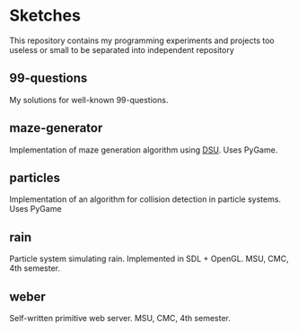 Sketches
========

This repository contains my programming experiments and projects too useless or small to be separated into independent repository


99-questions
------------

My solutions for well-known 99-questions.


maze-generator
--------------

Implementation of maze generation algorithm using [DSU](http://en.wikipedia.org/wiki/Disjoint-set_data_structure). Uses PyGame.


particles
---------

Implementation of an algorithm for collision detection in particle systems. Uses PyGame


rain
----

Particle system simulating rain. Implemented in SDL + OpenGL. MSU, CMC, 4th semester.


weber
-----

Self-written primitive web server. MSU, CMC, 4th semester.

